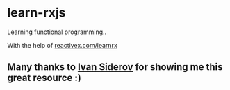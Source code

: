 # learn-rxjs
Learning functional programming..

With the help of [reactivex.com/learnrx](http://reactivex.github.io/learnrx)

## Many thanks to [Ivan Siderov](https://github.com/sideroff) for showing me this great resource :)
